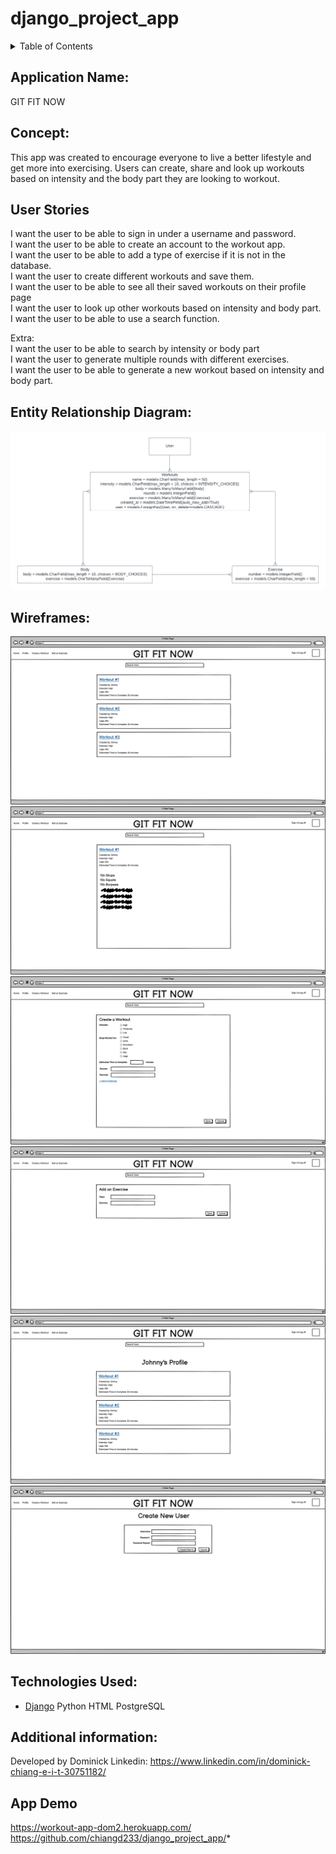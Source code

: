 # django_project_app

<!-- Table of Contents -->
<details>
    <summary>Table of Contents</summary>
    <ol>
        <li><a href = "#application-name">Application Name</a></li>
        <li><a href = "#concept">Concept</a></li>
        <li><a href = "#user-stories">User Stories</a></li>
        <li><a href = "#entity-relationship-diagram">Entity Relationship Diagram</a></li>
        <li><a href = "#wireframes">Wireframes</a></li>
        <li><a href = "#technologies-used">Technologies Used</a></li>
        <li><a href = "#additional-information">Additional Information</a></li>
        <li><a href = "#app-demo">App Demo</a></li>
    </ol>
</details>

## Application Name: 
GIT FIT NOW

## Concept:
This app was created to encourage everyone to live a better lifestyle and get more into exercising. Users can create, share and look up workouts based on intensity and the body part they are looking to workout. 

## User Stories
I want the user to be able to sign in under a username and password.<br>
I want the user to be able to create an account to the workout app. <br>
I want the user to be able to add a type of exercise if it is not in the database.<br>
I want the user to create different workouts and save them.<br>
I want the user to be able to see all their saved workouts on their profile page<br>
I want the user to look up other workouts based on intensity and body part.<br>
I want the user to be able to use a search function. <br>

Extra: <br>
I want the user to be able to search by intensity or body part <br>
I want the user to generate multiple rounds with different exercises. <br>
I want the user to be able to generate a new workout based on intensity and body part.

## Entity Relationship Diagram:
![ERD](./ReadMePhotos/ERD.png)

## Wireframes:
![Home Page](./ReadMePhotos/HomePage.png)
![Workout Page](./ReadMePhotos/WorkoutPage.png)
![Create/Edit Page](./ReadMePhotos/CreateWorkout.png)
![Add Exercise Page](./ReadMePhotos/AddExercise.png)
![Profile Page](./ReadMePhotos/ProfilePage.png)
![Sign in/up Page](./ReadMePhotos/Signin.png)

## Technologies Used:
* [Django](http://djangoproject.com)
Python
HTML
PostgreSQL

## Additional information:
Developed by Dominick
Linkedin: https://www.linkedin.com/in/dominick-chiang-e-i-t-30751182/

## App Demo
https://workout-app-dom2.herokuapp.com/
https://github.com/chiangd233/django_project_app/*
